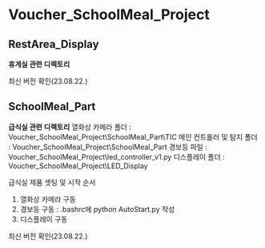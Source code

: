 # Voucher_SchoolMeal_Project

## RestArea_Display

**휴게실 관련 디렉토리**

최신 버전 확인(23.08.22.)


## SchoolMeal_Part

**급식실 관련 디렉토리**
열화상 카메라 폴더 :  Voucher_SchoolMeal_Project\SchoolMeal_Part\TIC
메인 컨트롤러 및 탐지 폴더 : Voucher_SchoolMeal_Project\SchoolMeal_Part
경보등 파일 : Voucher_SchoolMeal_Project\led_controller_v1.py
디스플레이 폴더 : Voucher_SchoolMeal_Project\LED_Display

급식실 제품 셋팅 및 시작 순서
1. 열화상 카메라 구동
2. 경보등 구동 : .bashrc에 python AutoStart.py 작성
3. 디스플레이 구동

최신 버전 확인(23.08.22.)
